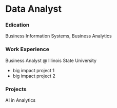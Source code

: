 # Data Analyst

### Edication
Business Information Systems, Business Analytics

### Work Experience
Business Analyst @ Illinois State University
- big impact project 1
- big impact project 2

### Projects 
AI in Analytics
